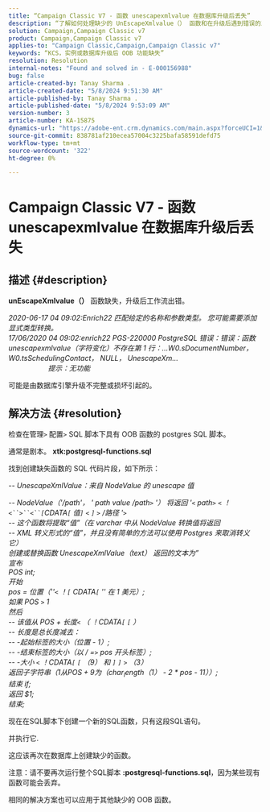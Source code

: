 ```yaml
---
title: “Campaign Classic V7 - 函数 unescapexmlvalue 在数据库升级后丢失”
description: “了解如何处理缺少的 UnEscapeXmlvalue（） 函数和在升级后遇到错误的工作流程。”
solution: Campaign,Campaign Classic v7
product: Campaign,Campaign Classic v7
applies-to: "Campaign Classic,Campaign,Campaign Classic v7"
keywords: “KCS，实例或数据库升级后 OOB 功能缺失”
resolution: Resolution
internal-notes: "Found and solved in - E-000156988"
bug: false
article-created-by: Tanay Sharma .
article-created-date: "5/8/2024 9:51:30 AM"
article-published-by: Tanay Sharma .
article-published-date: "5/8/2024 9:53:09 AM"
version-number: 3
article-number: KA-15875
dynamics-url: "https://adobe-ent.crm.dynamics.com/main.aspx?forceUCI=1&pagetype=entityrecord&etn=knowledgearticle&id=3904d784-200d-ef11-9f8a-6045bd026dc7"
source-git-commit: 838781af210ecea57004c3225bafa58591defd75
workflow-type: tm+mt
source-wordcount: '322'
ht-degree: 0%

---
```


# Campaign Classic V7 - 函数 unescapexmlvalue 在数据库升级后丢失

## 描述 {#description}


<b>unEscapeXmlvalue（）</b> 函数缺失，升级后工作流出错。

*2020-06-17 04 09:02:Enrich22 匹配给定的名称和参数类型。 您可能需要添加显式类型转换。 
<br>17/06/2020 04 09:02:enrich22 PGS-220000 PostgreSQL 错误：错误：函数 unescapexmlvalue（字符变化）不存在第 1 行：...W0.sDocumentNumber， W0.tsSchedulingContact， NULL， UnescapeXm...                                                              提示：无功能* 

可能是由数据库引擎升级不完整或损坏引起的。


## 解决方法 {#resolution}


检查在管理`>` 配置`>` SQL 脚本下具有 OOB 函数的 postgres SQL 脚本。

通常是剧本。 <b>xtk:postgresql-functions.sql</b>

找到创建缺失函数的 SQL 代码片段，如下所示：

*-- UnescapeXmlValue：来自 NodeValue 的 unescape 值*

*-- NodeValue（&#39;/path&#39;， &#39; path value /path`>` &#39;） 将返回 &#39;`<` path`>` `<` ！`<``>``<``[`CDATA`[` 值`]` `<` `]` `>` /路径 &#39;`>`
<br>-- 这个函数将提取“值”（在 varchar 中从 NodeValue 转换值将返回
<br>-- XML 转义形式的“值”，并且没有简单的方法可以使用 Postgres 来取消转义它）
<br>创建或替换函数 UnescapeXmlValue（text） 返回的文本为”
<br>宣布
<br> POS int;
<br>开始
<br> pos = 位置（&#39;&#39;`<` ！`[` CDATA`[` &#39;&#39; 在 1 美元）;
<br>如果 POS `>`  1
<br> 然后
<br> -- 该值从 POS + 长度`<` （ ！CDATA`[` `[` ）
<br> -- 长度是总长度减去：
<br> -- -起始标签的大小（位置 - 1）;
<br> -- -结束标签的大小（以 / =`>`  pos 开头标签）;
<br> -- -大小 `<` ！CDATA`[` `[`  （9） 和 `]` `]` `>`  （3）
<br>返回子字符串（$1 从 POS + 9 为 （char_length（$1） - 2 \* pos - 11））;
<br>结束 if;
<br>返回 $1;
<br>结束;*



现在在SQL脚本下创建一个新的SQL函数，只有这段SQL语句。

并执行它.

这应该再次在数据库上创建缺少的函数。

注意：请不要再次运行整个SQL脚本 <b>:postgresql-functions.sql</b>，因为某些现有函数可能会丢弃。

相同的解决方案也可以应用于其他缺少的 OOB 函数。


